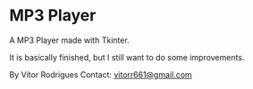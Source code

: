 # MP3 Player
A MP3 Player made with Tkinter.

It is basically finished, but I still want to do some improvements.

By Vítor Rodrigues
Contact: vitorr661@gmail.com